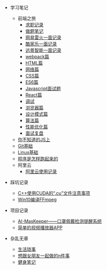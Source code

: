 - 学习笔记

  - 前端之旅
    - [求职记录](MyNote/findJob/找工作记录.md)
    - [做题笔记](文远的面试准备/做题笔记.md)
    - [网易雷火一面记录](文远的面试准备/网易雷火一面20210325.md)
    - [酷家乐一面记录](文远的面试准备/酷家乐一面20210329.md)
    - [远景智能一面记录](文远的面试准备/远景智能一面20210331.md)
    - [webpack篇](文远的面试准备/文远的面试准备webpack篇.md)
    - [HTML篇](文远的面试准备/文远的面试准备HTML篇.md)
    - [网络篇](文远的面试准备/文远的面试准备网络篇.md)
    - [CSS篇](文远的面试准备/文远的面试准备CSS篇.md)
    - [ES6篇](文远的面试准备/文远的面试准备ES6篇.md)
    - [Javascript面试题](文远的面试准备/文远的面试准备Javascript面试题.md)
    - [React篇](文远的面试准备/文远的面试准备React篇.md)
    - [调试](文远的面试准备/文远的面试准备调试.md)
    - [浏览器篇](文远的面试准备/文远的面试准备浏览器篇.md)
    - [设计模式篇](文远的面试准备/文远的面试准备设计模式篇.md)
    - [算法篇](文远的面试准备/文远的面试准备算法篇.md)
    - [性能优化篇](文远的面试准备/文远的面试准备性能优化篇.md)
    - [面试复盘](文远的面试准备/面试复盘.md)
  - [你不知道的JS上](MyNote/ReadBooks/你不知道的JS上.md)
  - [Git基础](MyNote/Git使用.md)
  - [Linux基础](MyNote/Linux笔记.md)
  - [程序是怎样跑起来的](MyNote/ReadBooks/程序是怎样跑起来的.md)
  - 阿里云
    - [阿里云使用记录](MyNote/阿里云/使用记录.md)
- 踩坑记录

  - [C++使用CUDA的“.cu”文件注意事项](MyBug/C++使用CUDA的.cu文件注意事项.md)
  - [Win10编译FFmpeg](MyBug/Win10编译FFmpeg.md)
- 项目记录
  - [AI-MasKeeper——口罩佩戴检测提醒系统](MyProject/AI-MasKeeper.md)
  - [简单的视频播放器APP](MyProject/简单的视频播放器APP.md)
- 杂乱无章
  - [生活琐事](琐碎/日常学习琐事.md)
  - [想跟女朋友一起做的n件事](琐碎/想跟女朋友一起做的n件事.md)
  - [健身笔记](琐碎/关于健身.md)
